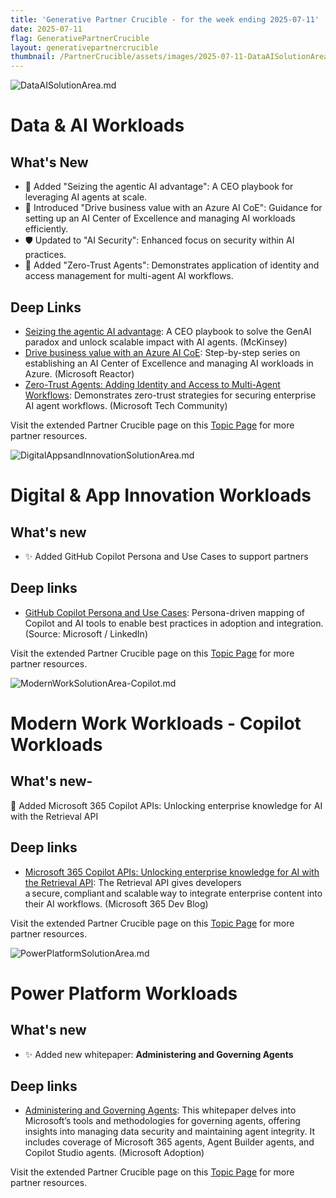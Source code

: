 ```yaml
---
title: 'Generative Partner Crucible - for the week ending 2025-07-11'
date: 2025-07-11
flag: GenerativePartnerCrucible
layout: generativepartnercrucible
thumbnail: /PartnerCrucible/assets/images/2025-07-11-DataAISolutionArea.md-image.png
---
```


![ DataAISolutionArea.md ]( /PartnerCrucible/assets/images/2025-07-11-DataAISolutionArea.md-image.png )

# Data & AI Workloads

## What's New

- 🚀 Added "Seizing the agentic AI advantage": A CEO playbook for leveraging AI agents at scale.
- 🏢 Introduced "Drive business value with an Azure AI CoE": Guidance for setting up an AI Center of Excellence and managing AI workloads efficiently.
- 🛡️ Updated to "AI Security": Enhanced focus on security within AI practices.
- 🔐 Added "Zero-Trust Agents": Demonstrates application of identity and access management for multi-agent AI workflows.

## Deep Links
 - [Seizing the agentic AI advantage](https://www.mckinsey.com/capabilities/quantumblack/our-insights/seizing-the-agentic-ai-advantage): A CEO playbook to solve the GenAI paradox and unlock scalable impact with AI agents. (McKinsey)
 - [Drive business value with an Azure AI CoE](https://developer.microsoft.com/en-us/reactor/series/S-1536/?wt.mc_id=youtube_S-1536_organicsocial_reactor): Step-by-step series on establishing an AI Center of Excellence and managing AI workloads in Azure. (Microsoft Reactor)
 - [Zero-Trust Agents: Adding Identity and Access to Multi-Agent Workflows](https://techcommunity.microsoft.com/blog/azure-ai-services-blog/zero-trust-agents-adding-identity-and-access-to-multi-agent-workflows/4427790): Demonstrates zero-trust strategies for securing enterprise AI agent workflows. (Microsoft Tech Community)

Visit the extended Partner Crucible page on this [Topic Page](https://lagimik.github.io/PartnerCrucible/DataAISolutionArea) for more partner resources.

![ DigitalAppsandInnovationSolutionArea.md ]( /PartnerCrucible/assets/images/2025-07-11-DigitalAppsandInnovationSolutionArea.md-image.png )

# Digital & App Innovation Workloads

## What's new

- ✨ Added GitHub Copilot Persona and Use Cases to support partners 

## Deep links

- [GitHub Copilot Persona and Use Cases](https://www.linkedin.com/posts/slecalvez_developerexperience-aitools-productivity-activity-7343729801599381504-c0os/?utm_source=share&utm_medium=member_desktop&rcm=ACoAAAAuhUABpdpzK9SzuOG85oyUVHBGdeovPXU): Persona-driven mapping of Copilot and AI tools to enable best practices in adoption and integration. (Source: Microsoft / LinkedIn)

Visit the extended Partner Crucible page on this [Topic Page](https://lagimik.github.io/PartnerCrucible/DigitalAppsandInnovationSolutionArea) for more partner resources.

![ ModernWorkSolutionArea-Copilot.md ]( /PartnerCrucible/assets/images/2025-07-11-ModernWorkSolutionArea-Copilot.md-image.png )

# Modern Work Workloads - Copilot Workloads

## What's new-

 🚀 Added Microsoft 365 Copilot APIs: Unlocking enterprise knowledge for AI with the Retrieval API
  
 ## Deep links
 
 - [Microsoft 365 Copilot APIs: Unlocking enterprise knowledge for AI with the Retrieval API](https://devblogs.microsoft.com/microsoft365dev/microsoft-365-copilot-apis-unlocking-enterprise-knowledge-for-ai-with-the-retrieval-api/): The Retrieval API gives developers a secure, compliant and scalable way to integrate enterprise content into their AI workflows. (Microsoft 365 Dev Blog)

Visit the extended Partner Crucible page on this [Topic Page](https://lagimik.github.io/PartnerCrucible/ModernWorkSolutionArea-Copilot) for more partner resources.

![ PowerPlatformSolutionArea.md ]( /PartnerCrucible/assets/images/2025-07-11-PowerPlatformSolutionArea.md-image.png )

# Power Platform Workloads

## What's new

- ✨ Added new whitepaper: **Administering and Governing Agents**

## Deep links

- [Administering and Governing Agents](https://adoption.microsoft.com/files/copilot-studio/Agent-governance-whitepaper.pdf): This whitepaper delves into Microsoft’s tools and methodologies for governing agents, offering insights into managing data security and maintaining agent integrity. It includes coverage of Microsoft 365 agents, Agent Builder agents, and Copilot Studio agents. (Microsoft Adoption)

Visit the extended Partner Crucible page on this [Topic Page](https://lagimik.github.io/PartnerCrucible/PowerPlatformSolutionArea) for more partner resources.

